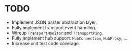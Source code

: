 TODO
====

* Implement JSON parser abstraction layer.
* Fully implement transport event handling.
* Wireup `TransportMonitor` and `TransportPing`.
* Fully implement hub support: `HubConnection`, `HubProxy`, ...
* Increase unit test code coverage.
